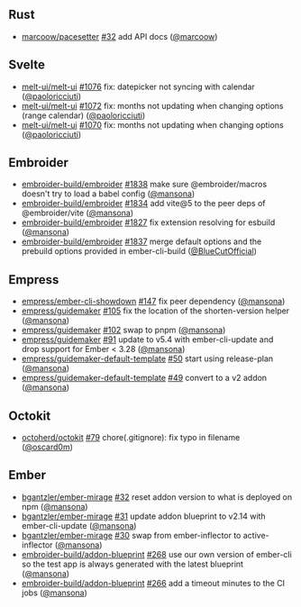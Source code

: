 ## Rust

- [marcoow/pacesetter] [#32](https://github.com/marcoow/pacesetter/pull/32) add
  API docs ([@marcoow])

## Svelte

- [melt-ui/melt-ui] [#1076](https://github.com/melt-ui/melt-ui/pull/1076) fix:
  datepicker not syncing with calendar ([@paoloricciuti])
- [melt-ui/melt-ui] [#1072](https://github.com/melt-ui/melt-ui/pull/1072) fix:
  months not updating when changing options (range calendar) ([@paoloricciuti])
- [melt-ui/melt-ui] [#1070](https://github.com/melt-ui/melt-ui/pull/1070) fix:
  months not updating when changing options ([@paoloricciuti])

## Embroider

- [embroider-build/embroider]
  [#1838](https://github.com/embroider-build/embroider/pull/1838) make sure
  @embroider/macros doesn't try to load a babel config ([@mansona])
- [embroider-build/embroider]
  [#1834](https://github.com/embroider-build/embroider/pull/1834) add vite@5 to
  the peer deps of @embroider/vite ([@mansona])
- [embroider-build/embroider]
  [#1827](https://github.com/embroider-build/embroider/pull/1827) fix extension
  resolving for esbuild ([@mansona])
- [embroider-build/embroider]
  [#1837](https://github.com/embroider-build/embroider/pull/1837) merge default
  options and the prebuild options provided in ember-cli-build
  ([@BlueCutOfficial])

## Empress

- [empress/ember-cli-showdown]
  [#147](https://github.com/empress/ember-cli-showdown/pull/147) fix peer
  dependency ([@mansona])
- [empress/guidemaker] [#105](https://github.com/empress/guidemaker/pull/105)
  fix the location of the shorten-version helper ([@mansona])
- [empress/guidemaker] [#102](https://github.com/empress/guidemaker/pull/102)
  swap to pnpm ([@mansona])
- [empress/guidemaker] [#91](https://github.com/empress/guidemaker/pull/91)
  update to v5.4 with ember-cli-update and drop support for Ember < 3.28
  ([@mansona])
- [empress/guidemaker-default-template]
  [#50](https://github.com/empress/guidemaker-default-template/pull/50) start
  using release-plan ([@mansona])
- [empress/guidemaker-default-template]
  [#49](https://github.com/empress/guidemaker-default-template/pull/49) convert
  to a v2 addon ([@mansona])

## Octokit

- [octoherd/octokit] [#79](https://github.com/octoherd/octokit/pull/79)
  chore(.gitignore): fix typo in filename ([@oscard0m])

## Ember

- [bgantzler/ember-mirage]
  [#32](https://github.com/bgantzler/ember-mirage/pull/32) reset addon version
  to what is deployed on npm ([@mansona])
- [bgantzler/ember-mirage]
  [#31](https://github.com/bgantzler/ember-mirage/pull/31) update addon
  blueprint to v2.14 with ember-cli-update ([@mansona])
- [bgantzler/ember-mirage]
  [#30](https://github.com/bgantzler/ember-mirage/pull/30) swap from
  ember-inflector to active-inflector ([@mansona])
- [embroider-build/addon-blueprint]
  [#268](https://github.com/embroider-build/addon-blueprint/pull/268) use our
  own version of ember-cli so the test app is always generated with the latest
  blueprint ([@mansona])
- [embroider-build/addon-blueprint]
  [#266](https://github.com/embroider-build/addon-blueprint/pull/266) add a
  timeout minutes to the CI jobs ([@mansona])

[@BlueCutOfficial]: https://github.com/BlueCutOfficial
[@mansona]: https://github.com/mansona
[@marcoow]: https://github.com/marcoow
[@oscard0m]: https://github.com/oscard0m
[@paoloricciuti]: https://github.com/paoloricciuti
[bgantzler/ember-mirage]: https://github.com/bgantzler/ember-mirage
[embroider-build/addon-blueprint]:
  https://github.com/embroider-build/addon-blueprint
[embroider-build/embroider]: https://github.com/embroider-build/embroider
[empress/ember-cli-showdown]: https://github.com/empress/ember-cli-showdown
[empress/guidemaker-default-template]:
  https://github.com/empress/guidemaker-default-template
[empress/guidemaker]: https://github.com/empress/guidemaker
[marcoow/pacesetter]: https://github.com/marcoow/pacesetter
[melt-ui/melt-ui]: https://github.com/melt-ui/melt-ui
[octoherd/octokit]: https://github.com/octoherd/octokit
